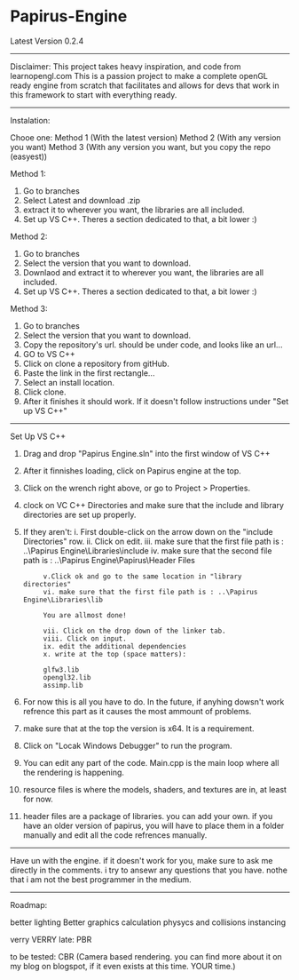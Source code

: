 # Papirus-Engine
Latest Version 0.2.4

----------------------------
Disclaimer: This project takes heavy inspiration, and code from learnopengl.com
            This is a passion project to make a complete openGL ready engine from scratch that facilitates and allows for devs that work in this framework to start                 with everything ready.
            
----------------------------
Instalation:

Chooe one: 
Method 1 (With the latest version)
Method 2 (With any version you want)
Method 3 (With any version you want, but you copy the repo (easyest))

Method 1: 
1. Go to branches
2. Select Latest and download .zip
3. extract it to wherever you want, the libraries are all included.
4. Set up VS C++. Theres a section dedicated to that, a bit lower :)

Method 2:
1. Go to branches
2. Select the version that you want to download.
3. Downlaod and extract it to wherever you want, the libraries are all included.
4. Set up VS C++. Theres a section dedicated to that, a bit lower :)

Method 3:
1. Go to branches
2. Select the version that you want to download.
3. Copy the repository's url. should be under code, and looks like an url...
4. GO to VS C++
5. Click on clone a repository from gitHub.
6. Paste the link in the first rectangle...
7. Select an install location.
8. Click clone.
9. After it finishes it should work. If it doesn't follow instructions under "Set up VS C++"

-----------------------------------
Set Up VS C++
1. Drag and drop "Papirus Engine.sln" into the first window of VS C++
2. After it finnishes loading, click on Papirus engine at the top.
3. Click on the wrench right above, or go to Project > Properties.
4. clock on VC C++ Directories and make sure that the include and library directories are set up properly.
5. If they aren't:
            i. First double-click on the arrow down on the "include Directories" row.
            ii. Click on edit.
            iii. make sure that the first file path is : ..\Papirus Engine\Libraries\include
            iv. make sure that the second file path is : ..\Papirus Engine\Papirus\Header Files
            
            v.Click ok and go to the same location in "library directories"
            vi. make sure that the first file path is : ..\Papirus Engine\Libraries\lib
            
            You are allmost done!
            
            vii. Click on the drop down of the linker tab.
            viii. Click on input.
            ix. edit the additional dependencies
            x. write at the top (space matters): 
            
            glfw3.lib
            opengl32.lib
            assimp.lib
6. For now this is all you have to do. In the future, if anyhing dowsn't work refrence this part as it causes the most ammount of problems.
7. make sure that at the top the version is x64. It is a requirement.
8. Click on "Locak Windows Debugger" to run the program.
9. You can edit any part of the code. Main.cpp is the main loop where all the rendering is happening.
10. resource files is where the models, shaders, and textures are in, at least for now.
11. header files are a package of libraries. you can add your own. if you have an older version of papirus, you will have to place them in a folder manually and edit all the code refrences manually.
---------------------------------------------

Have un with the engine. if it doesn't work for you, make sure to ask me directly in the comments. i try to ansewr any questions that you have. nothe that i am not the best programmer in the medium.

----------------------------------------------

Roadmap:

better lighting
Better graphics calculation
physycs and collisions
instancing

verry VERRY late:
PBR

to be tested:
CBR (Camera based rendering. you can find more about it on my blog on blogspot, if it even exists at this time. YOUR time.)
